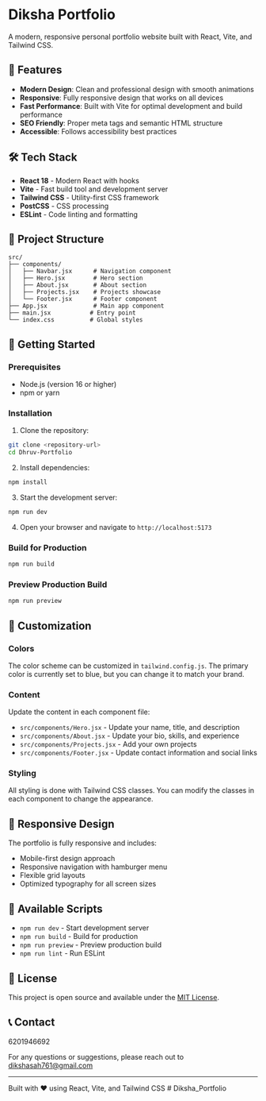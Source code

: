# Diksha Portfolio

A modern, responsive personal portfolio website built with React, Vite, and Tailwind CSS.

## 🚀 Features

- **Modern Design**: Clean and professional design with smooth animations
- **Responsive**: Fully responsive design that works on all devices
- **Fast Performance**: Built with Vite for optimal development and build performance
- **SEO Friendly**: Proper meta tags and semantic HTML structure
- **Accessible**: Follows accessibility best practices

## 🛠️ Tech Stack

- **React 18** - Modern React with hooks
- **Vite** - Fast build tool and development server
- **Tailwind CSS** - Utility-first CSS framework
- **PostCSS** - CSS processing
- **ESLint** - Code linting and formatting

## 📁 Project Structure

```
src/
├── components/
│   ├── Navbar.jsx      # Navigation component
│   ├── Hero.jsx        # Hero section
│   ├── About.jsx       # About section
│   ├── Projects.jsx    # Projects showcase
│   └── Footer.jsx      # Footer component
├── App.jsx             # Main app component
├── main.jsx           # Entry point
└── index.css          # Global styles
```

## 🚀 Getting Started

### Prerequisites

- Node.js (version 16 or higher)
- npm or yarn

### Installation

1. Clone the repository:
```bash
git clone <repository-url>
cd Dhruv-Portfolio
```

2. Install dependencies:
```bash
npm install
```

3. Start the development server:
```bash
npm run dev
```

4. Open your browser and navigate to `http://localhost:5173`

### Build for Production

```bash
npm run build
```

### Preview Production Build

```bash
npm run preview
```

## 🎨 Customization

### Colors
The color scheme can be customized in `tailwind.config.js`. The primary color is currently set to blue, but you can change it to match your brand.

### Content
Update the content in each component file:
- `src/components/Hero.jsx` - Update your name, title, and description
- `src/components/About.jsx` - Update your bio, skills, and experience
- `src/components/Projects.jsx` - Add your own projects
- `src/components/Footer.jsx` - Update contact information and social links

### Styling
All styling is done with Tailwind CSS classes. You can modify the classes in each component to change the appearance.

## 📱 Responsive Design

The portfolio is fully responsive and includes:
- Mobile-first design approach
- Responsive navigation with hamburger menu
- Flexible grid layouts
- Optimized typography for all screen sizes

## 🔧 Available Scripts

- `npm run dev` - Start development server
- `npm run build` - Build for production
- `npm run preview` - Preview production build
- `npm run lint` - Run ESLint

## 📄 License

This project is open source and available under the [MIT License](LICENSE).

## 📞 Contact
6201946692

For any questions or suggestions, please reach out to dikshasah761@gmail.com

---

Built with ❤️ using React, Vite, and Tailwind CSS #   D i k s h a _ P o r t f o l i o  
 